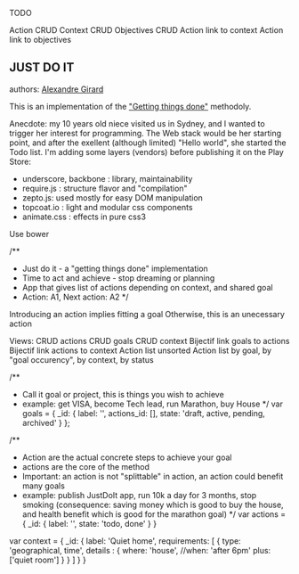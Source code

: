 TODO

Action CRUD
Context CRUD
Objectives CRUD
Action link to context
Action link to objectives



## JUST DO IT

authors: [Alexandre Girard](https://github.com/grabcode)

This is an implementation of the ["Getting things done"](http://en.wikipedia.org/wiki/Getting_Things_Done) methodoly.

Anecdote: my 10 years old niece visited us in Sydney, and I wanted to trigger her interest for programming. The Web stack would be her starting point, and after the exellent (although limited) "Hello world", she started the Todo list. I'm adding some layers (vendors) before publishing it on the Play Store:
- underscore, backbone : library, maintainability 
- require.js : structure flavor and "compilation"
- zepto.js: used mostly for easy DOM manipulation
- topcoat.io : light and modular css components
- animate.css : effects in pure css3


Use bower

/**
  * Just do it - a "getting things done" implementation
  * Time to act and achieve - stop dreaming or planning
  * App that gives list of actions depending on context, and shared goal
  * Action: A1, Next action: A2
  */

Introducing an action implies fitting a goal
Otherwise, this is an unecessary action

Views:
CRUD actions
CRUD goals
CRUD context
Bijectif link goals to actions
Bijectif link actions to context
Action list unsorted
Action list by goal, by "goal occurency", by context, by status



/**
  * Call it goal or project, this is things you wish to achieve
  * example: get VISA, become Tech lead, run Marathon, buy House
  */
var goals = {
	_id: {
		label: '',
		actions_id: [],
		state: 'draft, active, pending, archived'
	}
};

/**
  * Action are the actual concrete steps to achieve your goal
  * actions are the core of the method
  * Important: an action is not "splittable" in action, an action could benefit many goals
  * example: publish JustDoIt app, run 10k a day for 3 months, stop smoking (consequence: saving money which is good to buy the house, and health benefit which is good for the marathon goal)
  */
var actions = {
	_id: {
		label: '',
		state: 'todo, done'
	}
}

var context = {
	_id: {
		label: 'Quiet home',
		requirements: [
			{
				type: 'geographical, time',
				details : {
					where: 'house',
					//when: 'after 6pm'
					plus: ['quiet room']
				}
			}
		]
	}
}

